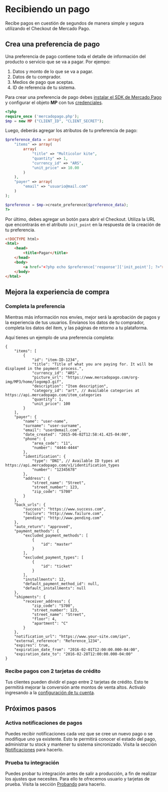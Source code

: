 # Recibiendo un pago

Recibe pagos en cuestión de segundos de manera simple y segura utilizando el Checkout de Mercado Pago.


## Crea una preferencia de pago

Una preferencia de pago contiene toda el detalle de información del producto o servicio que se va a pagar. Por ejempo: 

1. Datos y monto de lo que se va a pagar.
2. Datos de tu comprador.
3. Medios de pago que aceptas.
4. ID de referencia de tu sistema.

Para crear una preferencia de pago debes [instalar el SDK de Mercado Pago](https://github.com/mercadopago) y configurar el objeto **MP** con tus [credenciales](https://www.mercadopago.com/mla/account/credentials?type=basic).

```php
<?php
require_once ('mercadopago.php');
$mp = new MP ("CLIENT_ID", "CLIENT_SECRET");
```

Luego, deberás agregar los atributos de tu preferencia de pago:

```php
$preference_data = array(
	"items" => array(
		array(
			"title" => "Multicolor kite",
			"quantity" => 1,
			"currency_id" => "ARS",
			"unit_price" => 10.00
		)
	),
	"payer" => array(
		"email" => "usuario@mail.com"
	)
);

$preference = $mp->create_preference($preference_data);
?>
```

Por último, debes agregar un botón para abrir el Checkout. Utiliza la URL que encontrarás en el atributo `init_point` en la respuesta de la creación de tu preferencia.

```html
<!DOCTYPE html>
<html>
	<head>
		<title>Pagar</title>
	</head>
	<body>
		<a href="<?php echo $preference['response']['init_point']; ?>">Pay</a>
	</body>
</html>
```

## Mejora la experiencia de compra

### Completa la preferencia

Mientras más información nos envíes, mejor será la aprobación de pagos y la experiencia de tus usuarios. Envíanos los datos de tu comprador, completa los datos del ítem, y las páginas de retorno a tu plataforma.

Aquí tienes un ejemplo de una preferencia completa:


```curl
{
	"items": [
		{
			"id": "item-ID-1234",
			"title": "Title of what you are paying for. It will be displayed in the payment process.",
			"currency_id": "ARS",
			"picture_url": "https://www.mercadopago.com/org-img/MP3/home/logomp3.gif",
			"description": "Item description",
			"category_id": "art", // Available categories at https://api.mercadopago.com/item_categories
			"quantity": 1,
			"unit_price": 100
		}
	],
	"payer": {
		"name": "user-name",
		"surname": "user-surname",
		"email": "user@email.com",
		"date_created": "2015-06-02T12:58:41.425-04:00",
		"phone": {
			"area_code": "11",
			"number": "4444-4444"
		},
		"identification": {
			"type": "DNI", // Available ID types at https://api.mercadopago.com/v1/identification_types
			"number": "12345678"
		},
		"address": {
			"street_name": "Street",
			"street_number": 123,
			"zip_code": "5700"
		} 
	},
	"back_urls": {
		"success": "https://www.success.com",
		"failure": "http://www.failure.com",
		"pending": "http://www.pending.com"
	},
	"auto_return": "approved",
	"payment_methods": {
		"excluded_payment_methods": [
			{
				"id": "master"
			}
		],
		"excluded_payment_types": [
			{
				"id": "ticket"
			}
		],
		"installments": 12,
		"default_payment_method_id": null,
		"default_installments": null
	},
	"shipments": {
		"receiver_address": {
			"zip_code": "5700",
			"street_number": 123,
			"street_name": "Street",
			"floor": 4,
			"apartment": "C"
		}
	},
	"notification_url": "https://www.your-site.com/ipn",
	"external_reference": "Reference_1234",
	"expires": true,
	"expiration_date_from": "2016-02-01T12:00:00.000-04:00",
	"expiration_date_to": "2016-02-28T12:00:00.000-04:00"
}
```

### Recibe pagos con 2 tarjetas de crédito

Tus clientes pueden dividir el pago entre 2 tarjetas de crédito. Esto te permitirá mejorar la conversión ante montos de venta altos. Activalo ingresando a la [configuración de tu cuenta](https://www.mercadopago.com.ar/settings/my-business).


## Próximos pasos

### Activa notificaciones de pagos

Puedes recibir notificaciones cada vez que se cree un nuevo pago o se modifique uno ya existente. Esto te permitirá conocer el estado del pago, administrar tu stock y mantener tu sistema sincronizado. Visita la sección [Notificaciones](#) para  hacerlo.


### Prueba tu integración

Puedes probar tu integración antes de salir a producción, a fin de realizar los ajustes que necesites. Para ello te ofrecemos usuario y tarjetas de prueba. Visita la sección [Probando](#) para  hacerlo.

